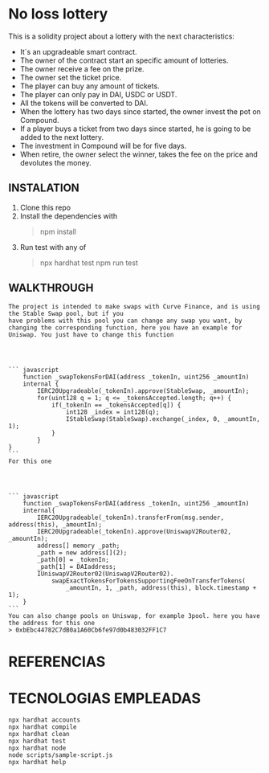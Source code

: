 # No loss lottery

This is a solidity project about a lottery with the next characteristics:

* It´s an upgradeable smart contract.
* The owner of the contract start an specific amount of lotteries.
* The owner receive a fee on the prize.
* The owner set the ticket price.
* The player can buy any amount of tickets.
* The player can only pay in DAI, USDC or USDT.
* All the tokens will be converted to DAI.
* When the lottery has two days since started, the owner invest the pot on Compound.
* If a player buys a ticket from two days since started, he is going to be added to the next lottery.
* The investment in Compound will be for five days.
* When retire, the owner select the winner, takes the fee on the price and devolutes the money.

## INSTALATION

1. Clone this repo
2. Install the dependencies with 
    > npm install
3. Run test with any of
    > npx hardhat test
    > npm run test

## WALKTHROUGH

    The project is intended to make swaps with Curve Finance, and is using the Stable Swap pool, but if you 
    have problems with this pool you can change any swap you want, by changing the corresponding function, here you have an example for Uniswap. You just have to change this function




    ``` javascript
        function _swapTokensForDAI(address _tokenIn, uint256 _amountIn)
        internal {
            IERC20Upgradeable(_tokenIn).approve(StableSwap, _amountIn);
            for(uint128 q = 1; q <= _tokensAccepted.length; q++) {
                if(_tokenIn == _tokensAccepted[q]) {
                    int128 _index = int128(q);
                    IStableSwap(StableSwap).exchange(_index, 0, _amountIn, 1);
                }
            }
    }
    ```
    For this one




    ``` javascript
        function _swapTokensForDAI(address _tokenIn, uint256 _amountIn)
        internal{
            IERC20Upgradeable(_tokenIn).transferFrom(msg.sender, address(this), _amountIn);
            IERC20Upgradeable(_tokenIn).approve(UniswapV2Router02, _amountIn);
            address[] memory _path;
            _path = new address[](2);
            _path[0] = _tokenIn;
            _path[1] = DAIaddress;
            IUniswapV2Router02(UniswapV2Router02).
                swapExactTokensForTokensSupportingFeeOnTransferTokens(
                    _amountIn, 1, _path, address(this), block.timestamp + 1);
        }
    ```
    You can also change pools on Uniswap, for example 3pool. here you have the address for this one
    > 0xbEbc44782C7dB0a1A60Cb6fe97d0b483032FF1C7








    
 

# REFERENCIAS
# TECNOLOGIAS EMPLEADAS






```shell
npx hardhat accounts
npx hardhat compile
npx hardhat clean
npx hardhat test
npx hardhat node
node scripts/sample-script.js
npx hardhat help
```
